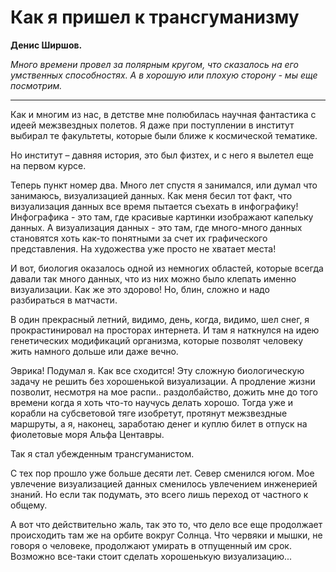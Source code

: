 # Как я пришел к трансгуманизму

**Денис Ширшов.**

*Много времени провел за полярным кругом, что сказалось на его умственных способностях. А в хорошую или плохую сторону - мы еще посмотрим.*

------

Как и многим из нас, в детстве мне полюбилась научная фантастика с идеей межзвездных полетов. Я даже при поступлении в институт выбирал те факультеты, которые были ближе к космической тематике.

Но институт &ndash; давняя история, это был физтех, и с него я вылетел еще на первом курсе.

Теперь пункт номер два. Много лет спустя я занимался, или думал что занимаюсь, визуализацией данных. Как меня бесил тот факт, что визуализация данных все время пытается съехать в инфографику! Инфографика - это там, где красивые картинки изображают капельку данных. А визуализация данных - это там, где много-много данных становятся хоть как-то понятными за счет их графического представления. На художества уже просто не хватает места!

И вот, биология оказалось одной из немногих областей, которые всегда давали так много данных, что из них можно было клепать именно визуализации. Как же это здорово! Но, блин, сложно и надо разбираться в матчасти.

В один прекрасный летний, видимо, день, когда, видимо, шел снег, я прокрастинировал на просторах интернета. И там я наткнулся на идею генетических модификаций организма, которые позволят человеку жить намного дольше или даже вечно.

Эврика! Подумал я. Как все сходится! Эту сложную биологическую задачу не решить без хорошенькой визуализации. А продление жизни позволит, несмотря на мое распи.. раздолбайство, дожить мне до того времени когда я хоть что-то научусь делать хорошо. Тогда уже и корабли на субсветовой тяге изобретут, протянут межзвездные маршруты, а я, наконец, заработаю денег и куплю билет в отпуск на фиолетовые моря Альфа Центавры.

Так я стал убежденным трансгуманистом.

С тех пор прошло уже больше десяти лет. Север сменился югом. Мое увлечение визуализацией данных сменилось увлечением инженерией знаний. Но если так подумать, это всего лишь переход от частного к общему.  

А вот что действительно жаль, так это то, что дело все еще продолжает происходить там же на орбите вокруг Солнца. Что червяки и мышки, не говоря о человеке, продолжают умирать в отпущенный им срок. Возможно все-таки стоит сделать хорошенькую визуализацию...
